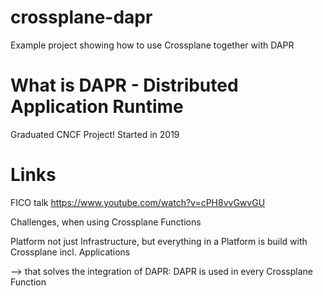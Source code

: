 # crossplane-dapr
Example project showing how to use Crossplane together with DAPR


# What is DAPR - Distributed Application Runtime

Graduated CNCF Project! Started in 2019




# Links

FICO talk https://www.youtube.com/watch?v=cPH8vvGwvGU

Challenges, when using Crossplane Functions

Platform not just Infrastructure, but everything in a Platform is build with Crossplane incl. Applications

--> that solves the integration of DAPR: DAPR is used in every Crossplane Function
